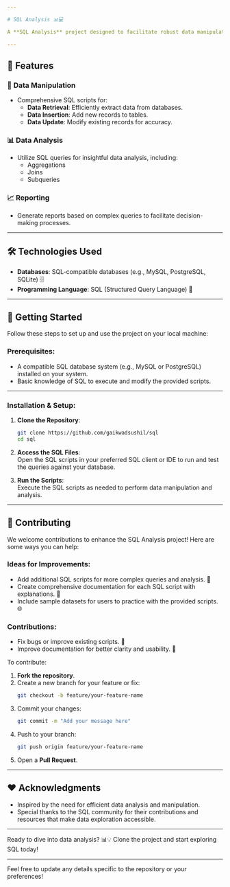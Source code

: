 ```yaml
---

# SQL Analysis 📊💻

A **SQL Analysis** project designed to facilitate robust data manipulation and analysis using SQL queries. This repository offers a collection of SQL scripts for various tasks related to data extraction, transformation, and reporting. 📈

---
```


## 🌟 Features

### 📂 **Data Manipulation**
- Comprehensive SQL scripts for:
  - **Data Retrieval**: Efficiently extract data from databases.
  - **Data Insertion**: Add new records to tables.
  - **Data Update**: Modify existing records for accuracy.
  
### 📊 **Data Analysis**
- Utilize SQL queries for insightful data analysis, including:
  - Aggregations
  - Joins
  - Subqueries

### 📈 **Reporting**
- Generate reports based on complex queries to facilitate decision-making processes.

---

## 🛠️ Technologies Used

- **Databases**: SQL-compatible databases (e.g., MySQL, PostgreSQL, SQLite) 🗄️  
- **Programming Language**: SQL (Structured Query Language) 📜

---

## 🚀 Getting Started

Follow these steps to set up and use the project on your local machine:

### Prerequisites:
- A compatible SQL database system (e.g., MySQL or PostgreSQL) installed on your system.
- Basic knowledge of SQL to execute and modify the provided scripts.

---

### Installation & Setup:

1. **Clone the Repository**:  
   ```bash
   git clone https://github.com/gaikwadsushil/sql
   cd sql
   ```

2. **Access the SQL Files**:  
   Open the SQL scripts in your preferred SQL client or IDE to run and test the queries against your database.

3. **Run the Scripts**:  
   Execute the SQL scripts as needed to perform data manipulation and analysis.

---

## 🤝 Contributing

We welcome contributions to enhance the SQL Analysis project! Here are some ways you can help:

### Ideas for Improvements:
- Add additional SQL scripts for more complex queries and analysis. 📑  
- Create comprehensive documentation for each SQL script with explanations. 📝  
- Include sample datasets for users to practice with the provided scripts. 🌐

### Contributions:
- Fix bugs or improve existing scripts. 🐛  
- Improve documentation for better clarity and usability. 📝  

To contribute:
1. **Fork the repository**.  
2. Create a new branch for your feature or fix:  
   ```bash
   git checkout -b feature/your-feature-name
   ```
3. Commit your changes:  
   ```bash
   git commit -m "Add your message here"
   ```
4. Push to your branch:  
   ```bash
   git push origin feature/your-feature-name
   ```
5. Open a **Pull Request**.  

---

## ❤️ Acknowledgments

- Inspired by the need for efficient data analysis and manipulation.  
- Special thanks to the SQL community for their contributions and resources that make data exploration accessible.  

---

Ready to dive into data analysis? 📊💡 Clone the project and start exploring SQL today!

--- 

Feel free to update any details specific to the repository or your preferences!
